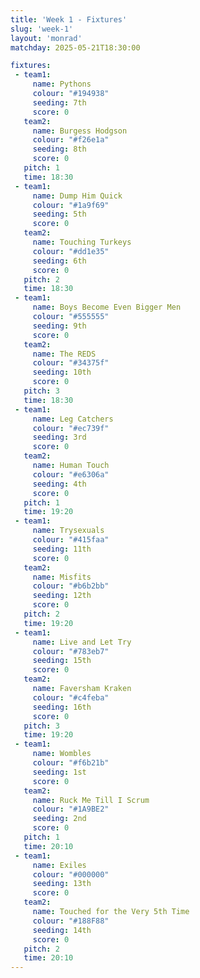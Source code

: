 ```yaml
---
title: 'Week 1 - Fixtures'
slug: 'week-1'
layout: 'monrad'
matchday: 2025-05-21T18:30:00

fixtures:
 - team1:
     name: Pythons
     colour: "#194938"
     seeding: 7th
     score: 0
   team2:
     name: Burgess Hodgson
     colour: "#f26e1a"
     seeding: 8th
     score: 0
   pitch: 1
   time: 18:30
 - team1:
     name: Dump Him Quick
     colour: "#1a9f69"
     seeding: 5th
     score: 0
   team2:
     name: Touching Turkeys
     colour: "#dd1e35"
     seeding: 6th
     score: 0
   pitch: 2
   time: 18:30
 - team1:
     name: Boys Become Even Bigger Men
     colour: "#555555"
     seeding: 9th
     score: 0
   team2:
     name: The REDS
     colour: "#34375f"
     seeding: 10th
     score: 0
   pitch: 3
   time: 18:30
 - team1:
     name: Leg Catchers
     colour: "#ec739f"
     seeding: 3rd
     score: 0
   team2:
     name: Human Touch
     colour: "#e6306a"
     seeding: 4th
     score: 0
   pitch: 1
   time: 19:20
 - team1:
     name: Trysexuals
     colour: "#415faa"
     seeding: 11th
     score: 0
   team2:
     name: Misfits
     colour: "#b6b2bb"
     seeding: 12th
     score: 0
   pitch: 2
   time: 19:20
 - team1:
     name: Live and Let Try
     colour: "#783eb7"
     seeding: 15th
     score: 0
   team2:
     name: Faversham Kraken
     colour: "#c4feba"
     seeding: 16th
     score: 0
   pitch: 3
   time: 19:20
 - team1:
     name: Wombles
     colour: "#f6b21b"
     seeding: 1st
     score: 0
   team2:
     name: Ruck Me Till I Scrum
     colour: "#1A9BE2"
     seeding: 2nd
     score: 0
   pitch: 1
   time: 20:10
 - team1:
     name: Exiles
     colour: "#000000"
     seeding: 13th
     score: 0
   team2:
     name: Touched for the Very 5th Time
     colour: "#188F88"
     seeding: 14th
     score: 0
   pitch: 2
   time: 20:10
---
```


